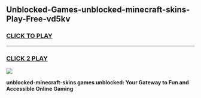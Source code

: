 
## Unblocked-Games-unblocked-minecraft-skins-Play-Free-vd5kv
<h3>
<a href="https://premium76.site?title=unblocked-minecraft-skins&ref=23A">CLICK TO PLAY</a></h3>
<hr>

<h3>
<a href="https://premium76.site?title=unblocked-minecraft-skins&ref=23A">CLICK 2 PLAY</a>
  
</h3>

<a href="https://premium76.site?title=unblocked-minecraft-skins&ref=23A"><img src="https://clearcache.store/games.png"></a>


**unblocked-minecraft-skins games unblocked: Your Gateway to Fun and Accessible Online Gaming**
